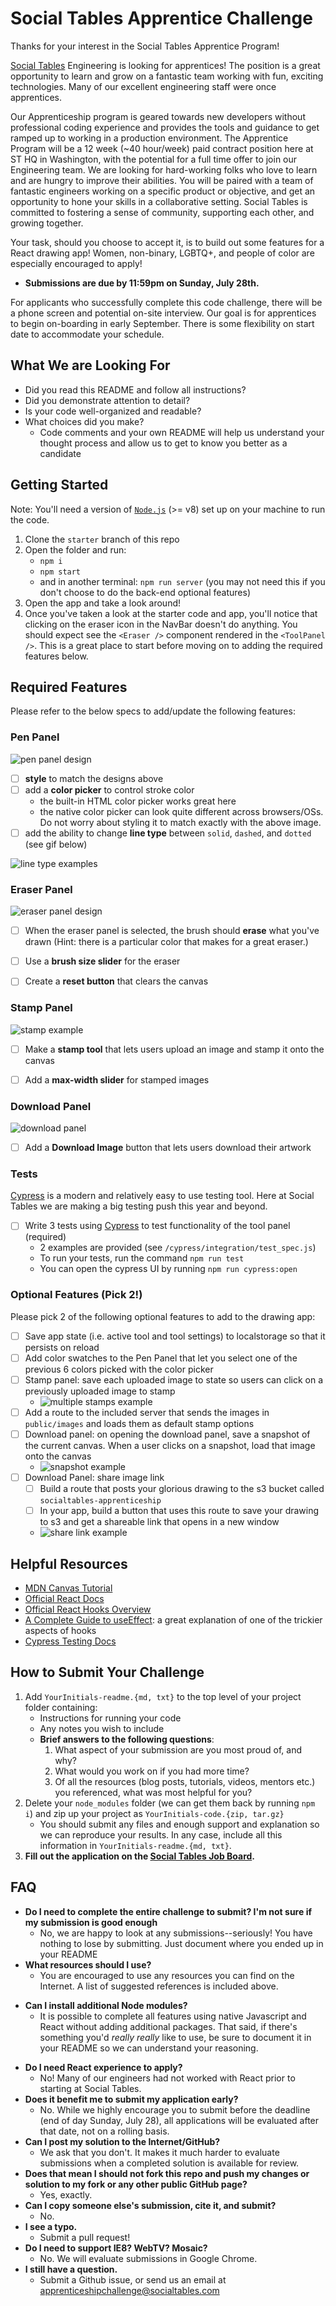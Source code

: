 # Social Tables Apprentice Challenge

Thanks for your interest in the Social Tables Apprentice Program!

[Social Tables](https://www.socialtables.com/) Engineering is looking for apprentices! The position is a great opportunity to learn and grow on a fantastic team working with fun, exciting technologies. Many of our excellent engineering staff were once apprentices.

Our Apprenticeship program is geared towards new developers without professional coding experience and provides the tools and guidance to get ramped up to working in a production environment. The Apprentice Program will be a 12 week (~40 hour/week) paid contract position here at ST HQ in Washington, with the potential for a full time offer to join our Engineering team.  We are looking for hard-working folks who love to learn and are hungry to improve their abilities. You will be paired with a team of fantastic engineers working on a specific product or objective, and get an opportunity to hone your skills in a collaborative setting. Social Tables is committed to fostering a sense of community, supporting each other, and growing together.

Your task, should you choose to accept it, is to build out some features for a React drawing app! Women, non-binary, LGBTQ+, and people of color are especially encouraged to apply!

- **Submissions are due by 11:59pm on Sunday, July 28th.**

For applicants who successfully complete this code challenge, there will be a phone screen and potential on-site interview. Our goal is for apprentices to begin on-boarding in early September. There is some flexibility on start date to accommodate your schedule.

## What We are Looking For
- Did you read this README and follow all instructions?
- Did you demonstrate attention to detail?
- Is your code well-organized and readable?
- What choices did you make?
  - Code comments and your own README will help us understand your thought process and allow us to get to know you better as a candidate

## Getting Started
Note: You'll need a version of [`Node.js`](https://nodejs.org/en/) (>= v8) set up on your machine to run the code.
1. Clone the `starter` branch of this repo
2. Open the folder and run:
    - `npm i`
    - `npm start`
    - and in another terminal: `npm run server` (you may not need this if you don't choose to do the back-end optional features)
3. Open the app and take a look around!
4. Once you've taken a look at the starter code and app, you'll notice that clicking on the eraser icon in the NavBar doesn't do anything. You should expect see the `<Eraser />` component rendered in the `<ToolPanel />`. This is a great place to start before moving on to adding the required features below.

## Required Features
Please refer to the below specs to add/update the following features:
### Pen Panel
![pen panel design](public/images/readme/pen-panel.png)
- [ ] **style** to match the designs above
- [ ] add a **color picker** to control stroke color
  - the built-in HTML color picker works great here
  - the native color picker can look quite different across browsers/OSs. Do not worry about styling it to match exactly with the above image.
- [ ] add the ability to change **line type** between `solid`, `dashed`, and `dotted` (see gif below)

![line type examples](public/images/readme/line-type-example.gif)

### Eraser Panel
![eraser panel design](public/images/readme/eraser-panel.png)
- [ ] When the eraser panel is selected, the brush should **erase** what you've drawn (Hint: there is a particular color that makes for a great eraser.)
- [ ] Use a **brush size slider** for the eraser
- [ ] Create a **reset button** that clears the canvas


### Stamp Panel
![stamp example](public/images/readme/stamp-example.gif)
- [ ] Make a **stamp tool** that lets users upload an image and stamp it onto the canvas
- [ ] Add a **max-width slider** for stamped images


### Download Panel
![download panel](public/images/readme/download-panel.png)
- [ ] Add a **Download Image** button that lets users download their artwork

### Tests
[Cypress](https://www.cypress.io/) is a modern and relatively easy to use testing tool. Here at Social Tables we are making a big testing push this year and beyond.
- [ ] Write 3 tests using [Cypress](https://www.cypress.io/) to test functionality of the tool panel (required)
  - 2 examples are provided (see `/cypress/integration/test_spec.js`)
  - To run your tests, run the command `npm run test`
  - You can open the cypress UI by running `npm run cypress:open`

### Optional Features (Pick 2!)
Please pick 2 of the following optional features to add to the drawing app:
- [ ] Save app state (i.e. active tool and tool settings) to localstorage so that it persists on reload
- [ ] Add color swatches to the Pen Panel that let you select one of the previous 6 colors picked with the color picker
- [ ] Stamp panel: save each uploaded image to state so users can click on a previously uploaded image to stamp
    - ![multiple stamps example](public/images/readme/multiple-stamps-example.gif)
- [ ] Add a route to the included server that sends the images in `public/images` and loads them as default stamp options
- [ ] Download panel: on opening the download panel, save a snapshot of the current canvas. When a user clicks on a snapshot, load that image onto the canvas
    - ![snapshot example](public/images/readme/snapshot-example.gif)
- [ ] Download Panel: share image link
  - [ ] Build a route that posts your glorious drawing to the s3 bucket called `socialtables-apprenticeship`
  - [ ] In your app, build a button that uses this route to save your drawing to s3 and get a shareable link that opens in a new window
  - ![share link example](public/images/readme/share-drawing-example.gif)

## Helpful Resources
- [MDN Canvas Tutorial](https://developer.mozilla.org/en-US/docs/Web/API/Canvas_API/Tutorial)
- [Official React Docs](https://reactjs.org/docs/getting-started.html)
- [Official React Hooks Overview](https://reactjs.org/docs/hooks-overview.html)
- [A Complete Guide to useEffect](https://overreacted.io/a-complete-guide-to-useeffect/): a great explanation of one of the trickier aspects of hooks
- [Cypress Testing Docs](https://docs.cypress.io/guides/overview/why-cypress.html)

## How to Submit Your Challenge
1. Add `YourInitials-readme.{md, txt}` to the top level of your project folder containing:
   - Instructions for running your code
   - Any notes you wish to include
   - **Brief answers to the following questions**:
     1. What aspect of your submission are you most proud of, and why?
     2. What would you work on if you had more time?
     3. Of all the resources (blog posts, tutorials, videos, mentors etc.) you referenced, what was most helpful for you?
2. Delete your `node_modules` folder (we can get them back by running `npm i`) and zip up your project as `YourInitials-code.{zip, tar.gz}`
   - You should submit any files and enough support and explanation so we can reproduce your results. In any case, include all this information in `YourInitials-readme.{md, txt}`.
3. **Fill out the application on the [Social Tables Job Board](https://jobs.lever.co/socialtables/2a2eb002-1def-4eae-a617-21388f1eb84d).**

## FAQ
* **Do I need to complete the entire challenge to submit? I'm not sure if my submission is good enough**
  - No, we are happy to look at any submissions--seriously! You have nothing to lose by submitting. Just document where you ended up in your README
* **What resources should I use?**
  - You are encouraged to use any resources you can find on the Internet. A list of suggested references is included above.
- **Can I install additional Node modules?**
  - It is possible to complete all features using native Javascript and React without adding additional packages. That said, if there's something you'd _really really_ like to use, be sure to document it in your README so we can understand your reasoning.
* **Do I need React experience to apply?**
  - No! Many of our engineers had not worked with React prior to starting at Social Tables.
* **Does it benefit me to submit my application early?**
  - No. While we highly encourage you to submit before the deadline (end of day Sunday, July 28), all applications will be evaluated after that date, not on a rolling basis.
* **Can I post my solution to the Internet/GitHub?**
  - We ask that you don't. It makes it much harder to evaluate submissions when a completed solution is available for review.
* **Does that mean I should not fork this repo and push my changes or solution to my fork or any other public GitHub page?**
  - Yes, exactly.
* **Can I copy someone else's submission, cite it, and submit?**
  - No.
* **I see a typo.**
  - Submit a pull request!
* **Do I need to support IE8? WebTV? Mosaic?**
  - No. We will evaluate submissions in Google Chrome.
* **I still have a question.**
  - Submit a Github issue, or send us an email at apprenticeshipchallenge@socialtables.com
